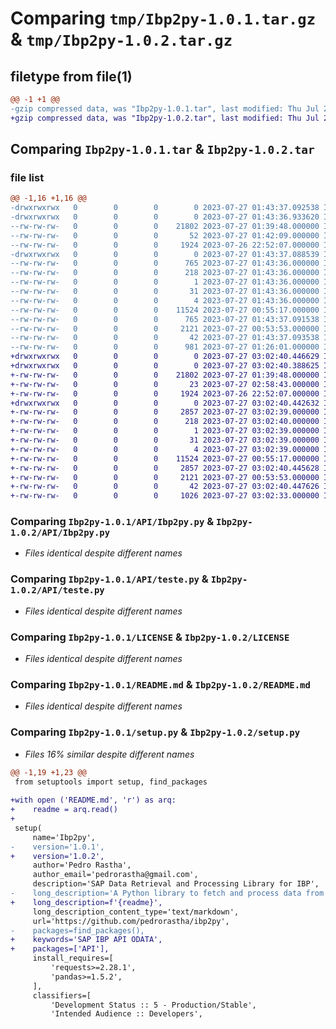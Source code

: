 # Comparing `tmp/Ibp2py-1.0.1.tar.gz` & `tmp/Ibp2py-1.0.2.tar.gz`

## filetype from file(1)

```diff
@@ -1 +1 @@
-gzip compressed data, was "Ibp2py-1.0.1.tar", last modified: Thu Jul 27 01:43:37 2023, max compression
+gzip compressed data, was "Ibp2py-1.0.2.tar", last modified: Thu Jul 27 03:02:40 2023, max compression
```

## Comparing `Ibp2py-1.0.1.tar` & `Ibp2py-1.0.2.tar`

### file list

```diff
@@ -1,16 +1,16 @@
-drwxrwxrwx   0        0        0        0 2023-07-27 01:43:37.092538 Ibp2py-1.0.1/
-drwxrwxrwx   0        0        0        0 2023-07-27 01:43:36.933620 Ibp2py-1.0.1/API/
--rw-rw-rw-   0        0        0    21802 2023-07-27 01:39:48.000000 Ibp2py-1.0.1/API/Ibp2py.py
--rw-rw-rw-   0        0        0       52 2023-07-27 01:42:09.000000 Ibp2py-1.0.1/API/__init__.py
--rw-rw-rw-   0        0        0     1924 2023-07-26 22:52:07.000000 Ibp2py-1.0.1/API/teste.py
-drwxrwxrwx   0        0        0        0 2023-07-27 01:43:37.088539 Ibp2py-1.0.1/Ibp2py.egg-info/
--rw-rw-rw-   0        0        0      765 2023-07-27 01:43:36.000000 Ibp2py-1.0.1/Ibp2py.egg-info/PKG-INFO
--rw-rw-rw-   0        0        0      218 2023-07-27 01:43:36.000000 Ibp2py-1.0.1/Ibp2py.egg-info/SOURCES.txt
--rw-rw-rw-   0        0        0        1 2023-07-27 01:43:36.000000 Ibp2py-1.0.1/Ibp2py.egg-info/dependency_links.txt
--rw-rw-rw-   0        0        0       31 2023-07-27 01:43:36.000000 Ibp2py-1.0.1/Ibp2py.egg-info/requires.txt
--rw-rw-rw-   0        0        0        4 2023-07-27 01:43:36.000000 Ibp2py-1.0.1/Ibp2py.egg-info/top_level.txt
--rw-rw-rw-   0        0        0    11524 2023-07-27 00:55:17.000000 Ibp2py-1.0.1/LICENSE
--rw-rw-rw-   0        0        0      765 2023-07-27 01:43:37.091538 Ibp2py-1.0.1/PKG-INFO
--rw-rw-rw-   0        0        0     2121 2023-07-27 00:53:53.000000 Ibp2py-1.0.1/README.md
--rw-rw-rw-   0        0        0       42 2023-07-27 01:43:37.093538 Ibp2py-1.0.1/setup.cfg
--rw-rw-rw-   0        0        0      981 2023-07-27 01:26:01.000000 Ibp2py-1.0.1/setup.py
+drwxrwxrwx   0        0        0        0 2023-07-27 03:02:40.446629 Ibp2py-1.0.2/
+drwxrwxrwx   0        0        0        0 2023-07-27 03:02:40.388625 Ibp2py-1.0.2/API/
+-rw-rw-rw-   0        0        0    21802 2023-07-27 01:39:48.000000 Ibp2py-1.0.2/API/Ibp2py.py
+-rw-rw-rw-   0        0        0       23 2023-07-27 02:58:43.000000 Ibp2py-1.0.2/API/__init__.py
+-rw-rw-rw-   0        0        0     1924 2023-07-26 22:52:07.000000 Ibp2py-1.0.2/API/teste.py
+drwxrwxrwx   0        0        0        0 2023-07-27 03:02:40.442632 Ibp2py-1.0.2/Ibp2py.egg-info/
+-rw-rw-rw-   0        0        0     2857 2023-07-27 03:02:39.000000 Ibp2py-1.0.2/Ibp2py.egg-info/PKG-INFO
+-rw-rw-rw-   0        0        0      218 2023-07-27 03:02:40.000000 Ibp2py-1.0.2/Ibp2py.egg-info/SOURCES.txt
+-rw-rw-rw-   0        0        0        1 2023-07-27 03:02:39.000000 Ibp2py-1.0.2/Ibp2py.egg-info/dependency_links.txt
+-rw-rw-rw-   0        0        0       31 2023-07-27 03:02:39.000000 Ibp2py-1.0.2/Ibp2py.egg-info/requires.txt
+-rw-rw-rw-   0        0        0        4 2023-07-27 03:02:39.000000 Ibp2py-1.0.2/Ibp2py.egg-info/top_level.txt
+-rw-rw-rw-   0        0        0    11524 2023-07-27 00:55:17.000000 Ibp2py-1.0.2/LICENSE
+-rw-rw-rw-   0        0        0     2857 2023-07-27 03:02:40.445628 Ibp2py-1.0.2/PKG-INFO
+-rw-rw-rw-   0        0        0     2121 2023-07-27 00:53:53.000000 Ibp2py-1.0.2/README.md
+-rw-rw-rw-   0        0        0       42 2023-07-27 03:02:40.447626 Ibp2py-1.0.2/setup.cfg
+-rw-rw-rw-   0        0        0     1026 2023-07-27 03:02:33.000000 Ibp2py-1.0.2/setup.py
```

### Comparing `Ibp2py-1.0.1/API/Ibp2py.py` & `Ibp2py-1.0.2/API/Ibp2py.py`

 * *Files identical despite different names*

### Comparing `Ibp2py-1.0.1/API/teste.py` & `Ibp2py-1.0.2/API/teste.py`

 * *Files identical despite different names*

### Comparing `Ibp2py-1.0.1/LICENSE` & `Ibp2py-1.0.2/LICENSE`

 * *Files identical despite different names*

### Comparing `Ibp2py-1.0.1/README.md` & `Ibp2py-1.0.2/README.md`

 * *Files identical despite different names*

### Comparing `Ibp2py-1.0.1/setup.py` & `Ibp2py-1.0.2/setup.py`

 * *Files 16% similar despite different names*

```diff
@@ -1,19 +1,23 @@
 from setuptools import setup, find_packages
 
+with open ('README.md', 'r') as arq:
+    readme = arq.read()
+
 setup(
     name='Ibp2py',
-    version='1.0.1',
+    version='1.0.2',
     author='Pedro Rastha',
     author_email='pedrorastha@gmail.com',
     description='SAP Data Retrieval and Processing Library for IBP',
-    long_description='A Python library to fetch and process data from SAP IBP.',
+    long_description=f'{readme}',
     long_description_content_type='text/markdown',
     url='https://github.com/pedrorastha/ibp2py',
-    packages=find_packages(),
+    keywords='SAP IBP API ODATA',
+    packages=['API'],
     install_requires=[
         'requests>=2.28.1',
         'pandas>=1.5.2',
     ],
     classifiers=[
         'Development Status :: 5 - Production/Stable',
         'Intended Audience :: Developers',
```

